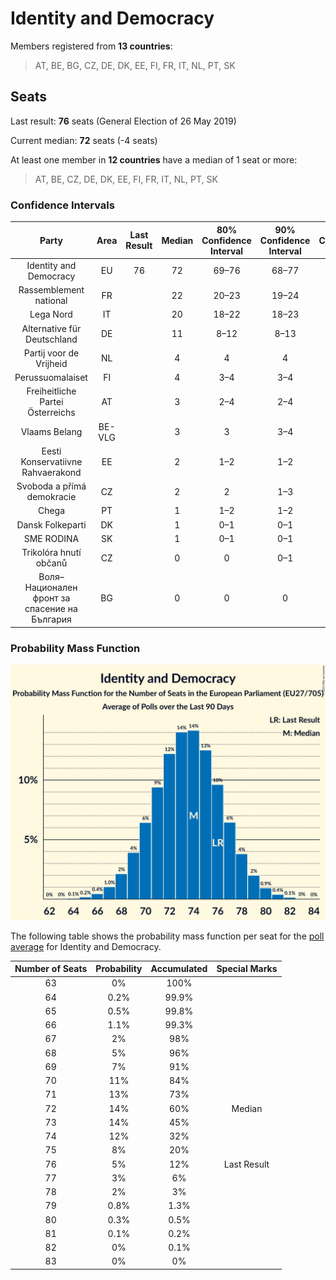 # Identity and Democracy

Members registered from **13 countries**:

> AT, BE, BG, CZ, DE, DK, EE, FI, FR, IT, NL, PT, SK

## Seats

Last result: **76** seats (General Election of 26 May 2019)

Current median: **72** seats (-4 seats)

At least one member in **12 countries** have a median of 1 seat or more:

> AT, BE, CZ, DE, DK, EE, FI, FR, IT, NL, PT, SK

### Confidence Intervals

| Party | Area | Last Result | Median | 80% Confidence Interval | 90% Confidence Interval | 95% Confidence Interval | 99% Confidence Interval |
|:-----:|:----:|:-----------:|:------:|:-----------------------:|:-----------------------:|:-----------------------:|:-----------------------:|
| Identity and Democracy | EU | 76 | 72 | 69–76 | 68–77 | 67–78 | 65–80 |
| Rassemblement national | FR | | 22 | 20–23 | 19–24 | 19–24 | 18–24 |
| Lega Nord | IT | | 20 | 18–22 | 18–23 | 17–24 | 16–25 |
| Alternative für Deutschland | DE | | 11 | 8–12 | 8–13 | 8–13 | 8–13 |
| Partij voor de Vrijheid | NL | | 4 | 4 | 4 | 4 | 4 |
| Perussuomalaiset | FI | | 4 | 3–4 | 3–4 | 3–4 | 3–4 |
| Freiheitliche Partei Österreichs | AT | | 3 | 2–4 | 2–4 | 2–4 | 2–4 |
| Vlaams Belang | BE-VLG | | 3 | 3 | 3–4 | 3–4 | 2–4 |
| Eesti Konservatiivne Rahvaerakond | EE | | 2 | 1–2 | 1–2 | 1–2 | 1–2 |
| Svoboda a přímá demokracie | CZ | | 2 | 2 | 1–3 | 1–3 | 1–3 |
| Chega | PT | | 1 | 1–2 | 1–2 | 1–2 | 1–2 |
| Dansk Folkeparti | DK | | 1 | 0–1 | 0–1 | 0–1 | 0–1 |
| SME RODINA | SK | | 1 | 0–1 | 0–1 | 0–1 | 0–1 |
| Trikolóra hnutí občanů | CZ | | 0 | 0 | 0–1 | 0–1 | 0–1 |
| Воля–Национален фронт за спасение на България | BG | | 0 | 0 | 0 | 0 | 0–1 |

### Probability Mass Function

![Graph with seats probability mass function not yet produced](average-2021-04-30-seats-pmf-identityanddemocracy.png "Seats Probability Mass Function")

The following table shows the probability mass function per seat for the [poll average](average-2021-04-30.html) for Identity and Democracy.

| Number of Seats | Probability | Accumulated | Special Marks |
|:---------------:|:-----------:|:-----------:|:-------------:|
| 63 | 0% | 100% |  |
| 64 | 0.2% | 99.9% |  |
| 65 | 0.5% | 99.8% |  |
| 66 | 1.1% | 99.3% |  |
| 67 | 2% | 98% |  |
| 68 | 5% | 96% |  |
| 69 | 7% | 91% |  |
| 70 | 11% | 84% |  |
| 71 | 13% | 73% |  |
| 72 | 14% | 60% | Median |
| 73 | 14% | 45% |  |
| 74 | 12% | 32% |  |
| 75 | 8% | 20% |  |
| 76 | 5% | 12% | Last Result |
| 77 | 3% | 6% |  |
| 78 | 2% | 3% |  |
| 79 | 0.8% | 1.3% |  |
| 80 | 0.3% | 0.5% |  |
| 81 | 0.1% | 0.2% |  |
| 82 | 0% | 0.1% |  |
| 83 | 0% | 0% |  |


